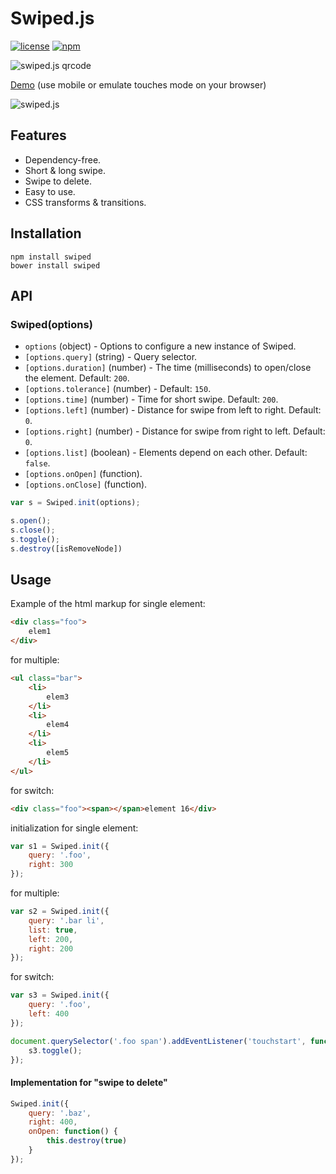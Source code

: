 # Swiped.js
[![license](http://img.shields.io/badge/license-MIT-blue.svg?style=flat)](https://raw.githubusercontent.com/mishk0/Swiped/master/LICENSE)
[![npm](http://img.shields.io/npm/v/swiped.svg?style=flat)](https://www.npmjs.com/package/swiped)


<img src="https://i.imgur.com/wcZFgGu.png" alt="swiped.js qrcode">

[Demo](http://mishk0.github.io/swiped/) (use mobile or emulate touches mode on your browser)

<img src="https://i.imgur.com/EUT9r0U.gif" alt="swiped.js">

## Features

- Dependency-free.
- Short & long swipe.
- Swipe to delete.
- Easy to use.
- CSS transforms & transitions.

## Installation

```
npm install swiped
bower install swiped
```

## API

### Swiped(options)

- `options` (object) - Options to configure a new instance of Swiped.
- `[options.query]` (string) - Query selector.
- `[options.duration]` (number) - The time (milliseconds) to open/close the element. Default: `200`.
- `[options.tolerance]` (number) - Default: `150`.
- `[options.time]` (number) - Time for short swipe. Default: `200`.
- `[options.left]` (number) - Distance for swipe from left to right. Default: `0`.
- `[options.right]` (number) - Distance for swipe from right to left. Default: `0`.
- `[options.list]` (boolean) - Elements depend on each other. Default: `false`.
- `[options.onOpen]` (function).
- `[options.onClose]` (function).


```js
var s = Swiped.init(options);

s.open();
s.close();
s.toggle();
s.destroy([isRemoveNode])
```

## Usage

Example of the html markup for single element:
```html
<div class="foo">
    elem1
</div>
```
for multiple:
```html
<ul class="bar">
    <li>
        elem3
    </li>
    <li>
        elem4
    </li>
    <li>
        elem5
    </li>
</ul>
```
for switch:
```html
<div class="foo"><span></span>element 16</div>
```

initialization for single element:
```js
var s1 = Swiped.init({
    query: '.foo',
    right: 300
});
```
for multiple:
```js
var s2 = Swiped.init({
    query: '.bar li',
    list: true,
    left: 200,
    right: 200
});
```

for switch:
```js
var s3 = Swiped.init({
    query: '.foo',
    left: 400
});

document.querySelector('.foo span').addEventListener('touchstart', function() {
    s3.toggle();
});
```

#### Implementation for "swipe to delete"

```js
Swiped.init({
    query: '.baz',
    right: 400,
    onOpen: function() {
        this.destroy(true)
    }
});
```
